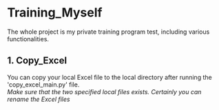 # **Training_Myself**
The whole project is my private training program test, including various functionalities.

## 1. Copy_Excel
You can copy your local Excel file to the local directory after running the 'copy_excel_main.py' file.  
*Make sure that the two specified local files exists. Certainly you can rename the Excel files*
